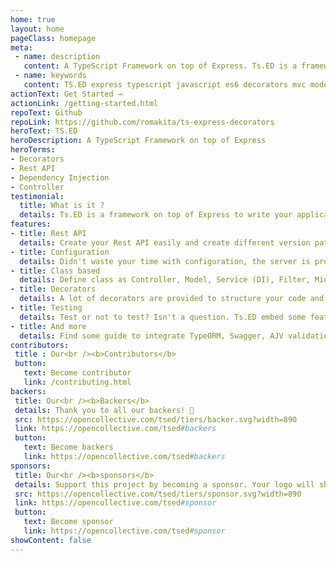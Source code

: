 ```yaml
---
home: true
layout: home
pageClass: homepage
meta:
 - name: description
   content: A TypeScript Framework on top of Express. Ts.ED is a framework on top of Express to write your application with TypeScript (or ES6). It provide a lot of decorators and guideline to write your code.
 - name: keywords
   content: TS.ED express typescript javascript es6 decorators mvc model ioc service model middleware socket.io swagger typeorm mongoose ajv
actionText: Get Started →
actionLink: /getting-started.html
repoText: Github
repoLink: https://github.com/romakita/ts-express-decorators
heroText: TS.ED
heroDescription: A TypeScript Framework on top of Express
heroTerms:
- Decorators
- Rest API
- Dependency Injection
- Controller
testimonial:
  title: What is it ?
  details: Ts.ED is a framework on top of Express to write your application with TypeScript (or ES6). It provide a lot of decorators and guideline to write your code.
features:
- title: Rest API
  details: Create your Rest API easily and create different version path of your API
- title: Configuration
  details: Didn't waste your time with configuration, the server is preconfigured to start quickly!
- title: Class based
  details: Define class as Controller, Model, Service (DI), Filter, Middleware, Converter etc...
- title: Decorators
  details: A lot of decorators are provided to structure your code and define route and method.
- title: Testing
  details: Test or not to test? Isn't a question. Ts.ED embed some features to test your code!
- title: And more
  details: Find some guide to integrate TypeORM, Swagger, AJV validation, Passport, Socket.io, Templating, etc...
contributors:
 title : Our<br /><b>Contributors</b>
 button:
   text: Become contributor
   link: /contributing.html
backers:
 title: Our<br /><b>Backers</b>
 details: Thank you to all our backers! 🙏
 src: https://opencollective.com/tsed/tiers/backer.svg?width=890
 link: https://opencollective.com/tsed#backers
 button:
   text: Become backers
   link: https://opencollective.com/tsed#backers
sponsors:
 title: Our<br /><b>sponsors</b>
 details: Support this project by becoming a sponsor. Your logo will show up here with a link to your website.
 src: https://opencollective.com/tsed/tiers/sponsor.svg?width=890
 link: https://opencollective.com/tsed#sponsor
 button:
   text: Become sponsor
   link: https://opencollective.com/tsed#sponsor
showContent: false
---
```

